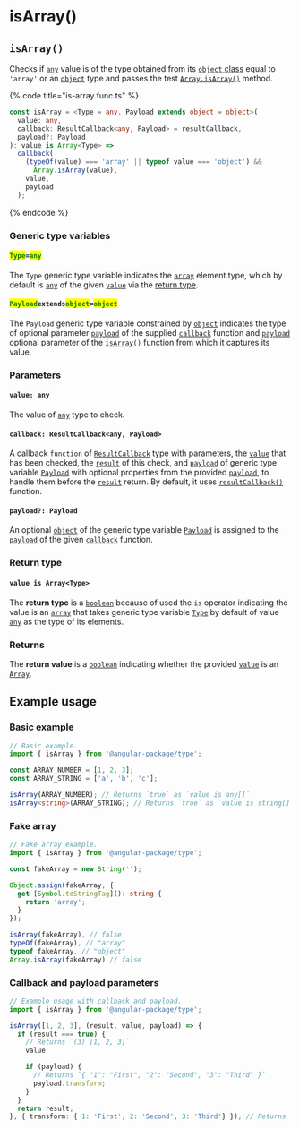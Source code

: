 # isArray()

## `isArray()`

Checks if [`any`](https://www.typescriptlang.org/docs/handbook/2/everyday-types.html#any) value is of the type obtained from its [`object` class](https://developer.mozilla.org/en-US/docs/Web/JavaScript/Reference/Global\_Objects/Object/toString#using\_tostring\_to\_detect\_object\_class) equal to `'array'` or an [`object`](https://developer.mozilla.org/en-US/docs/Web/JavaScript/Reference/Global\_Objects/Object) type and passes the test [`Array.isArray()`](https://developer.mozilla.org/en-US/docs/Web/JavaScript/Reference/Global\_Objects/Array/isArray) method.

{% code title="is-array.func.ts" %}
```typescript
const isArray = <Type = any, Payload extends object = object>(
  value: any,
  callback: ResultCallback<any, Payload> = resultCallback,
  payload?: Payload
): value is Array<Type> =>
  callback(
    (typeOf(value) === 'array' || typeof value === 'object') &&
      Array.isArray(value),
    value,
    payload
  );
```
{% endcode %}

### Generic type variables

#### <mark style="color:green;">**`Type`**</mark>**`=`**<mark style="color:green;">**`any`**</mark>

The `Type` generic type variable indicates the [`array`](https://www.typescriptlang.org/docs/handbook/basic-types.html#array) element type, which by default is [`any`](https://www.typescriptlang.org/docs/handbook/basic-types.html#any) of the given [`value`](isarray.md#value-any) via the [return type](isarray.md#return-type).

#### <mark style="color:green;">**`Payload`**</mark>**`extends`**<mark style="color:green;">**`object`**</mark>**`=`**<mark style="color:green;">**`object`**</mark>

The `Payload` generic type variable constrained by [`object`](https://www.typescriptlang.org/docs/handbook/basic-types.html#object) indicates the type of optional parameter [`payload`](../types/resultcallback.md#payload-payload) of the supplied [`callback`](isarray.md#callback-resultcallback-less-than-any-payload-greater-than) function and [`payload`](isarray.md#payload-payload) optional parameter of the [`isArray()`](isarray.md#isarray) function from which it captures its value.

### Parameters

#### `value: any`

The value of [`any`](https://www.typescriptlang.org/docs/handbook/2/everyday-types.html#any) type to check.

#### `callback: ResultCallback<any, Payload>`

A callback `function` of [`ResultCallback`](../types/resultcallback.md) type with parameters, the [`value`](isarray.md#value-any) that has been checked, the [`result`](../types/resultcallback.md#result-boolean) of this check, and [`payload`](../types/resultcallback.md#payload-payload) of generic type variable [`Payload`](isarray.md#payloadextendsobject-object) with optional properties from the provided [`payload`](isarray.md#payload-payload), to handle them before the [`result`](../types/resultcallback.md#result-boolean) return. By default, it uses [`resultCallback()`](../helper/resultcallback.md) function.

#### `payload?: Payload`

An optional [`object`](https://developer.mozilla.org/en-US/docs/Web/JavaScript/Reference/Global\_Objects/Object) of the generic type variable [`Payload`](isarray.md#payloadextendsobject-object) is assigned to the [`payload`](../types/resultcallback.md#payload-payload) of the given [`callback`](isarray.md#callback-resultcallback-less-than-any-payload-greater-than) function.

### Return type

#### `value is Array<Type>`

The **return type** is a [`boolean`](https://www.typescriptlang.org/docs/handbook/basic-types.html#boolean) because of used the `is` operator indicating the value is an [`array`](https://www.typescriptlang.org/docs/handbook/basic-types.html#array) that takes generic type variable [`Type`](isarray.md#type-any) by default of value [`any`](https://www.typescriptlang.org/docs/handbook/basic-types.html#any) as the type of its elements.

### Returns

The **return value** is a [`boolean`](https://developer.mozilla.org/en-US/docs/Web/JavaScript/Reference/Global\_Objects/Boolean) indicating whether the provided [`value`](isarray.md#value-any) is an [`Array`](https://developer.mozilla.org/en-US/docs/Web/JavaScript/Reference/Global\_Objects/Array).

## Example usage

### Basic example

```typescript
// Basic example.
import { isArray } from '@angular-package/type'; 

const ARRAY_NUMBER = [1, 2, 3];
const ARRAY_STRING = ['a', 'b', 'c'];

isArray(ARRAY_NUMBER); // Returns `true` as `value is any[]`
isArray<string>(ARRAY_STRING); // Returns `true` as `value is string[]`
```

### Fake array

```typescript
// Fake array example.
import { isArray } from '@angular-package/type'; 

const fakeArray = new String('');

Object.assign(fakeArray, {
  get [Symbol.toStringTag](): string {
    return 'array';
  }
});

isArray(fakeArray), // false
typeOf(fakeArray), // "array"
typeof fakeArray, // "object"
Array.isArray(fakeArray) // false
```

### Callback and payload parameters

```typescript
// Example usage with callback and payload.
import { isArray } from '@angular-package/type';

isArray([1, 2, 3], (result, value, payload) => {
  if (result === true) {
    // Returns `(3) [1, 2, 3]`
    value

    if (payload) {
      // Returns `{ "1": "First", "2": "Second", "3": "Third" }`
      payload.transform;
    }
  }
  return result;
}, { transform: { 1: 'First', 2: 'Second', 3: 'Third'} }); // Returns `true` as `value is any[]`
```
